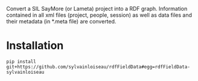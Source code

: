 Convert a SIL SayMore (or Lameta) project into a RDF graph. Information
contained in all xml files (project, people, session) as well as data files and
their metadata (in *.meta file) are converted.

# Installation

```
pip install git+https://github.com/sylvainloiseau/rdfFieldData#egg=rdfFieldData-sylvainloiseau
```
